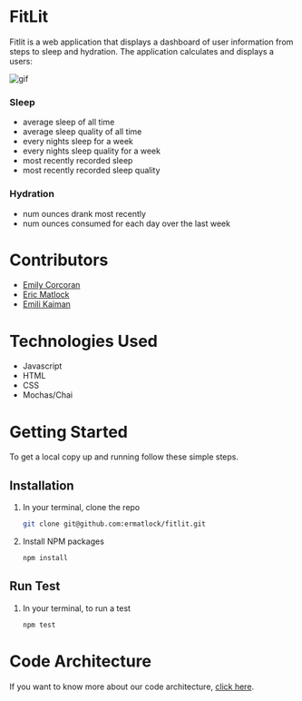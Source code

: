 # FitLit 

Fitlit is a web application that displays a dashboard of user information from steps to sleep and hydration. The application calculates and displays a users:

![gif](http://g.recordit.co/adZmTHnzcK.gif)
### Sleep
- average sleep of all time
- average sleep quality of all time
- every nights sleep for a week
- every nights sleep quality for a week
- most recently recorded sleep
- most recently recorded sleep quality

### Hydration
- num ounces drank most recently 
- num ounces consumed for each day over the last week

# Contributors
- [Emily Corcoran](https://github.com/Emily-Cathleen)
- [Eric Matlock](https://github.com/ermatlock)
- [Emili Kaiman](https://github.com/Ekaiman)

# Technologies Used 
- Javascript
- HTML
- CSS
- Mochas/Chai

# Getting Started
To get a local copy up and running follow these simple steps.

## Installation

1. In your terminal, clone the repo
   ```sh
   git clone git@github.com:ermatlock/fitlit.git
   ```
2. Install NPM packages
   ```sh
   npm install
   ```
   
 ## Run Test

1. In your terminal, to run a test
   ```sh
   npm test
   ```


# Code Architecture 
If you want to know more about our code architecture, [click here]().
